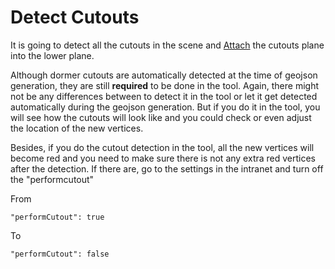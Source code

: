 # Detect Cutouts

It is going to detect all the cutouts in the scene and [Attach](./#attach) the cutouts plane into the lower plane.

Although dormer cutouts are automatically detected at the time of geojson generation, they are still **required** to be done in the tool. Again, there might not be any differences between to detect it in the tool or let it get detected automatically during the geojson generation. But if you do it in the tool, you will see how the cutouts will look like and you could check or even adjust the location of the new vertices.

Besides, if you do the cutout detection in the tool, all the new vertices will become red and you need to make sure there is not any extra red vertices after the detection. If there are, go to the settings in the intranet and turn off the "performcutout"

From

```text
"performCutout": true
```

To

```text
"performCutout": false
```
